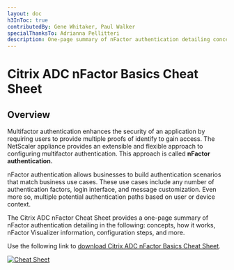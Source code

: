 ```yaml
---
layout: doc
h3InToc: true
contributedBy: Gene Whitaker, Paul Walker
specialThanksTo: Adrianna Pellitteri
description: One-page summary of nFactor authentication detailing concepts, how it works, nFactor Visualizer information, configuration steps, and more.
---
```

# Citrix ADC nFactor Basics Cheat Sheet

## Overview

Multifactor authentication enhances the security of an application by requiring users to provide multiple proofs of identify to gain access. The NetScaler appliance provides an extensible and flexible approach to configuring multifactor authentication. This approach is called **nFactor authentication.**

nFactor authentication allows businesses to build authentication scenarios that match business use cases. These use cases include any number of authentication factors, login interface, and message customization. Even more so, multiple potential authentication paths based on user or device context.

The Citrix ADC nFactor Cheat Sheet provides a one-page summary of nFactor authentication detailing in the following: concepts, how it works, nFactor Visualizer information, configuration steps, and more.

Use the following link to [download Citrix ADC nFactor Basics Cheat Sheet](/en-us/tech-zone/learn/downloads/diagrams-posters_cheat-sheet-adc-nfactor.pdf).

[![Cheat Sheet](/en-us/tech-zone/learn/media/diagrams-posters_cheat-sheet-adc-nfactor_1.png)](/en-us/tech-zone/learn/downloads/diagrams-posters_cheat-sheet-adc-nfactor.pdf)
